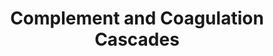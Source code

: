 ---
annotations:
- type: Pathway Ontology
  value: coagulation cascade pathway
- type: Pathway Ontology
  value: complement system pathway
- type: Pathway Ontology
  value: hemostasis pathway
authors:
- MaintBot
- AlexanderPico
- Ariutta
description: ''
last-edited: 2016-08-23
organisms:
- Canis familiaris
redirect_from:
- /index.php/Pathway:WP1172
- /instance/WP1172
schema-jsonld:
- '@context': https://schema.org/
  '@id': https://wikipathways.github.io/pathways/WP1172.html
  '@type': Dataset
  creator:
    '@type': Organization
    name: WikiPathways
  description: ''
  keywords:
  - PROC
  - F12
  - CFI
  - C7
  - PLG
  - SERPINA5
  - H2-BF
  - CR1
  - FGB
  - A2M
  - VWF
  - PLAUR
  - SERPINF2
  - TFPI
  - Daf2
  - PLAT
  - Fibrin monomer
  - F13B
  - PROS1
  - KNG1
  - C3
  - PLAU
  - C1R
  - SERPINC1
  - C1S
  - LOC480771
  - C4BP
  - C1QB
  - THBD
  - Hc
  - CFH
  - F9
  - F2
  - C1QA
  - F2R
  - C3AR1
  - CD59A
  - Daf1
  - KLKB1
  - MASP1
  - MASP2
  - CR2
  - SERPING1
  - C1QC
  - F7
  - ADN
  - F10
  - C5AR1
  - Bradykinin
  - C6
  - BDKRB1
  - CPB2
  - SERPINA1
  - SERPIND1
  - CRRY
  - C8G
  - SERPINE1
  - '109821'
  - F5
  - MBL1
  - C2
  - F8
  - C4
  - C9
  - F3
  license: CC0
  name: Complement and Coagulation Cascades
seo: CreativeWork
title: Complement and Coagulation Cascades
wpid: WP1172
---